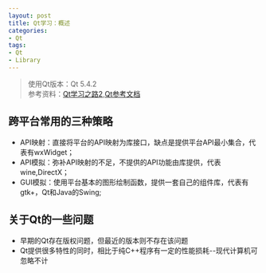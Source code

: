 ```yaml
---
layout: post
title: Qt学习：概述
categories:
- Qt
tags:
- Qt
- Library
---
```



> 使用Qt版本：Qt 5.4.2  
> 参考资料：[Qt学习之路2](https://www.devbean.net/category/qt-study-road-2),[Qt参考文档](http://www.kuqin.com/qtdocument/index.html)


## 跨平台常用的三种策略
- API映射：直接将平台的API映射为库接口，缺点是提供平台API最小集合，代表有wxWidget；
- API模拟：弥补API映射的不足，不提供的API功能由库提供，代表wine,DirectX；
- GUI模拟：使用平台基本的图形绘制函数，提供一套自己的组件库，代表有gtk+，Qt和Java的Swing;


## 关于Qt的一些问题
- 早期的Qt存在版权问题，但最近的版本则不存在该问题
- Qt提供很多特性的同时，相比于纯C++程序有一定的性能损耗--现代计算机可忽略不计